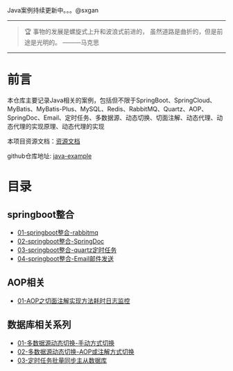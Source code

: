 Java案例持续更新中。。。@sxgan

---

> 🏆 事物的发展是螺旋式上升和波浪式前进的， 虽然道路是曲折的，但是前途是光明的。 ———马克思

--- 

# 前言

本仓库主要记录Java相关的案例，包括但不限于SpringBoot、SpringCloud、MyBatis、MyBatis-Plus、MySQL、Redis、RabbitMQ、Quartz、AOP、SpringDoc、Email、定时任务、多数据源、动态切换、切面注解、动态代理、动态代理的实现原理、动态代理的实现

本项目资源文档：[资源文档](a-doc)

github仓库地址: [java-example](https://github.com/sxgan-code/java-example)

# 目录

## springboot整合

- [01-springboot整合-rabbitmq](java-boot-base%2Fsrc%2Fmain%2Fjava%2Fcn%2Fsxgan%2Fbase%2Fmq%2Frabbit)
- [02-springboot整合-SpringDoc](common-dep%2Fsrc%2Fmain%2Fjava%2Fcn%2Fsxgan%2Fcommon%2Fconfig%2FSpringDocConfig.java)
- [03-springboot整合-quartz定时任务](java-boot-db%2Fsrc%2Fmain%2Fjava%2Fcn%2Fsxgan%2Fdb%2Fquartz)
- [04-springboot整合-Email邮件发送](java-boot-base%2Fsrc%2Fmain%2Fjava%2Fcn%2Fsxgan%2Fbase%2Femail)

## AOP相关

- [01-AOP之切面注解实现方法耗时日志监控](common-dep%2Fsrc%2Fmain%2Fjava%2Fcn%2Fsxgan%2Fcommon%2Faspect%2FWorkTimeAspect.java)

## 数据库相关系列

- [01-多数据源动态切换-手动方式切换](java-boot-db%2Fsrc%2Fmain%2Fjava%2Fcn%2Fsxgan%2Fdb%2Fconfig)
- [02-多数据源动态切换-AOP或注解方式切换](java-boot-db%2Fsrc%2Fmain%2Fjava%2Fcn%2Fsxgan%2Fdb%2Faspect)
- [03-定时任务批量同步主从数据库](java-boot-db%2Fsrc%2Fmain%2Fjava%2Fcn%2Fsxgan%2Fdb%2Fquartz%2FDataTableSyncJob.java)